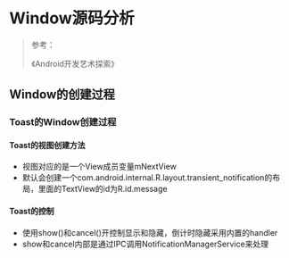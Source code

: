 # Window源码分析

> 参考：
>
> 《Android开发艺术探索》

## Window的创建过程

### Toast的Window创建过程

#### Toast的视图创建方法

* 视图对应的是一个View成员变量mNextView
* 默认会创建一个com.android.internal.R.layout.transient\_notification的布局，里面的TextView的id为R.id.message

#### Toast的控制

* 使用show\(\)和cancel\(\)开控制显示和隐藏，倒计时隐藏采用内置的handler
* show和cancel内部是通过IPC调用NotificationManagerService来处理



